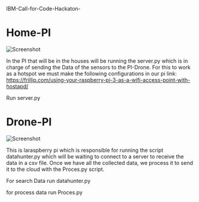 IBM-Call-for-Code-Hackaton-

# Home-PI

![Screenshot](https://github.com/genesisrrios/IBM-Call-for-Code-Hackaton-/blob/master/other/Screen%20Shot%202018-09-28%20at%208.54.57%20PM.png)

In the PI that will be in the houses will be running the server.py which is in charge of sending the Data of the sensors to the PI-Drone. For this to work as a hotspot we must make the following configurations in our pi link: https://frillip.com/using-your-raspberry-pi-3-as-a-wifi-access-point-with-hostapd/

Run server.py



# Drone-PI

![Screenshot](https://github.com/genesisrrios/IBM-Call-for-Code-Hackaton-/blob/master/other/Zoe1.jpg)

This is laraspberry pi which is responsible for running the script datahunter.py which will be waiting to connect to a server to receive the data in a csv file. Once we have all the collected data, we process it to send it to the cloud with the Proces.py script.

For search Data run datahunter.py

for process data run Proces.py
